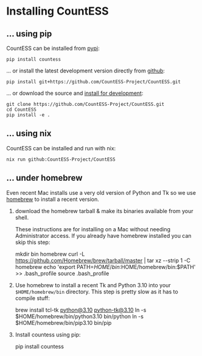 # Installing CountESS

## ... using pip

CountESS can be installed from [pypi](https://pypi.org/):

    pip install countess

... or install the latest development version directly from [github](https://github.com/):

    pip install git+https://github.com/CountESS-Project/CountESS.git

... or download the source and [install for development](https://pip.pypa.io/en/stable/cli/pip_install/#cmdoption-e):

    git clone https://github.com/CountESS-Project/CountESS.git
    cd CountESS
    pip install -e .

## ... using nix

CountESS can be installed and run with nix:

    nix run github:CountESS-Project/CountESS

## ... under homebrew


Even recent Mac installs use a very old version of Python and Tk so
we use [homebrew](https://brew.sh/) to install a recent version.

1. download the homebrew tarball & make its binaries available from your shell.

   These instructions are for installing on a Mac without needing Administrator access.
   If you already have homebrew installed you can skip this step:

    mkdir bin homebrew
    curl -L https://github.com/Homebrew/brew/tarball/master | tar xz --strip 1 -C homebrew
    echo 'export PATH=$HOME/bin:$HOME/homebrew/bin:$PATH' >> .bash_profile
    source .bash_profile

2. Use homebrew to install a recent Tk and Python 3.10 into your `$HOME/homebrew/bin`
   directory.  This step is pretty slow as it has to compile stuff:

    brew install tcl-tk python@3.10 python-tk@3.10
    ln -s $HOME/homebrew/bin/python3.10 bin/python
    ln -s $HOME/homebrew/bin/pip3.10 bin/pip

3. Install countess using pip:

    pip install countess
